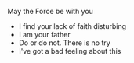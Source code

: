 May the Force be with you 
- I find your lack of faith disturbing 
- I am your father 
- Do or do not. There is no try 
- I've got a bad feeling about this
